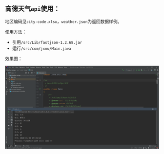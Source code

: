 ## 高德天气`api`使用：

地区编码见`city-code.xlsx`，`weather.json`为返回数据样例。

使用方法：

* 引用`/src/Lib/fastjson-1.2.68.jar`
* 运行`/src/com/jxnu/Main.java`

效果图：

![](https://raw.githubusercontent.com/axh2018/picgo_picture/master/20200423093119.png)